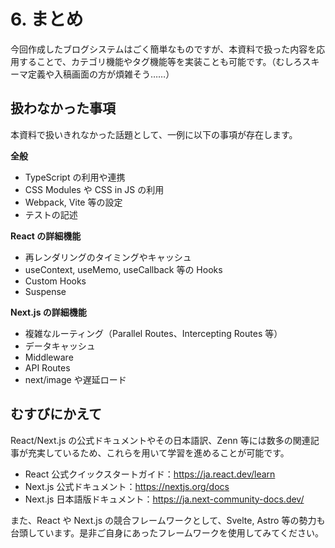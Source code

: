 # 6. まとめ

今回作成したブログシステムはごく簡単なものですが、本資料で扱った内容を応用することで、カテゴリ機能やタグ機能等を実装ことも可能です。（むしろスキーマ定義や入稿画面の方が煩雑そう……）

## 扱わなかった事項

本資料で扱いきれなかった話題として、一例に以下の事項が存在します。

**全般**

- TypeScript の利用や連携
- CSS Modules や CSS in JS の利用
- Webpack, Vite 等の設定
- テストの記述

**React の詳細機能**

- 再レンダリングのタイミングやキャッシュ
- useContext, useMemo, useCallback 等の Hooks
- Custom Hooks
- Suspense

**Next.js の詳細機能**

- 複雑なルーティング（Parallel Routes、Intercepting Routes 等）
- データキャッシュ
- Middleware
- API Routes
- next/image や遅延ロード

## むすびにかえて

React/Next.js の公式ドキュメントやその日本語訳、Zenn 等には数多の関連記事が充実しているため、これらを用いて学習を進めることが可能です。

- React 公式クイックスタートガイド：https://ja.react.dev/learn
- Next.js 公式ドキュメント：https://nextjs.org/docs
- Next.js 日本語版ドキュメント：https://ja.next-community-docs.dev/

また、React や Next.js の競合フレームワークとして、Svelte, Astro 等の勢力も台頭しています。是非ご自身にあったフレームワークを使用してみてください。
